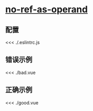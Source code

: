 # [no-ref-as-operand](https://eslint.vuejs.org/rules/no-ref-as-operand.html)

## 配置

<<< ./.eslintrc.js

## 错误示例

<<< ./bad.vue

## 正确示例

<<< ./good.vue
